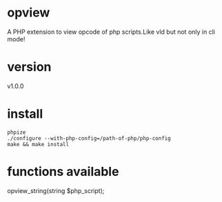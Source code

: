 opview
======

A PHP extension to view opcode of php scripts.Like vld but not only in cli mode!

version
======
v1.0.0

install
======
    phpize
    ./configure --with-php-config=/path-of-php/php-config
    make && make install

functions available
======
opview_string(string $php_script);
